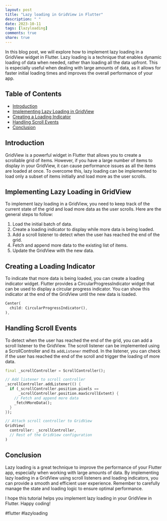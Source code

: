 ```yaml
---
layout: post
title: "Lazy loading in GridView in Flutter"
description: " "
date: 2023-10-11
tags: [lazyloading]
comments: true
share: true
---
```


In this blog post, we will explore how to implement lazy loading in a GridView widget in Flutter. Lazy loading is a technique that enables dynamic loading of data when needed, rather than loading all the data upfront. This is especially useful when dealing with large amounts of data, as it allows for faster initial loading times and improves the overall performance of your app.

## Table of Contents
- [Introduction](#introduction)
- [Implementing Lazy Loading in GridView](#implementing-lazy-loading-in-gridview)
- [Creating a Loading Indicator](#creating-a-loading-indicator)
- [Handling Scroll Events](#handling-scroll-events)
- [Conclusion](#conclusion)

## Introduction

GridView is a powerful widget in Flutter that allows you to create a scrollable grid of items. However, if you have a large number of items to display in your GridView, it can cause performance issues as all the items are loaded at once. To overcome this, lazy loading can be implemented to load only a subset of items initially and load more as the user scrolls.

## Implementing Lazy Loading in GridView

To implement lazy loading in a GridView, you need to keep track of the current state of the grid and load more data as the user scrolls. Here are the general steps to follow:

1. Load the initial batch of data.
2. Create a loading indicator to display while more data is being loaded.
3. Add a scroll listener to detect when the user has reached the end of the grid.
4. Fetch and append more data to the existing list of items.
5. Update the GridView with the new data.

## Creating a Loading Indicator

To indicate that more data is being loaded, you can create a loading indicator widget. Flutter provides a CircularProgressIndicator widget that can be used to display a circular progress indicator. You can show this indicator at the end of the GridView until the new data is loaded.

```dart
Center(
  child: CircularProgressIndicator(),
),
```

## Handling Scroll Events

To detect when the user has reached the end of the grid, you can add a scroll listener to the GridView. The scroll listener can be implemented using a ScrollController and its `addListener` method. In the listener, you can check if the user has reached the end of the scroll and trigger the loading of more data.

```dart
final _scrollController = ScrollController();

// Add listener to scroll controller
_scrollController.addListener(() {
  if (_scrollController.position.pixels ==
      _scrollController.position.maxScrollExtent) {
    // Fetch and append more data
    _fetchMoreData();
  }
});

// Attach scroll controller to GridView
GridView(
  controller: _scrollController,
  // Rest of the GridView configuration
)
```

## Conclusion

Lazy loading is a great technique to improve the performance of your Flutter app, especially when working with large amounts of data. By implementing lazy loading in a GridView using scroll listeners and loading indicators, you can provide a smooth and efficient user experience. Remember to carefully manage the state and loading logic to ensure optimal performance.

I hope this tutorial helps you implement lazy loading in your GridView in Flutter. Happy coding!

#flutter #lazyloading